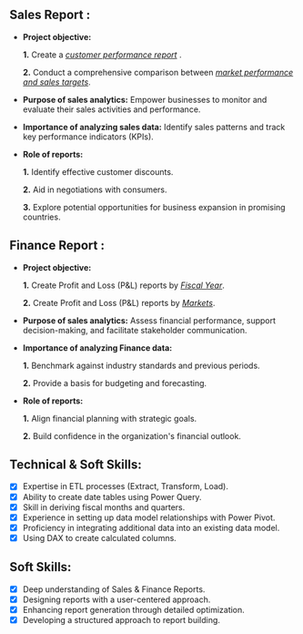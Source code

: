 ## Sales Report :


- **Project objective:** 

    **1.** Create a _[customer performance report](https://github.com/adityamohapatra98/Excel-Sales-Analytics/blob/main/Customer%20Performance%20report.pdf)_ .

    **2.** Conduct a comprehensive comparison between _[market performance and sales targets](https://github.com/adityamohapatra98/Excel-Sales-Analytics/blob/main/Market%20Performace%20report.pdf)_.

- **Purpose of sales analytics:** Empower businesses to monitor and evaluate their sales activities and performance.

- **Importance of analyzing sales data:** Identify sales patterns and track key performance indicators (KPIs).

- **Role of reports:**
  
    **1.** Identify effective customer discounts.
  
    **2.** Aid in negotiations with consumers.
  
    **3.** Explore potential opportunities for business expansion in promising countries.


## Finance Report :

- **Project objective:** 

    **1.** Create Profit and Loss (P&L) reports by _[Fiscal Year](https://github.com/adityamohapatra98/Excel-Sales-Analytics/blob/main/P%26L%20Report%20by%20Year.pdf)_.

    **2.** Create Profit and Loss (P&L) reports by _[Markets](https://github.com/adityamohapatra98/Excel-Sales-Analytics/blob/main/P%20%26%20L%20report%20by%20market.pdf)_.

- **Purpose of sales analytics:** Assess financial performance, support decision-making, and facilitate stakeholder communication.

- **Importance of analyzing Finance data:**
  
    **1.** Benchmark against industry standards and previous periods.
  
    **2.** Provide a basis for budgeting and forecasting.

- **Role of reports:**
  
    **1.** Align financial planning with strategic goals.
  
    **2.** Build confidence in the organization's financial outlook.


## Technical & Soft Skills:
- [x]	Expertise in ETL processes (Extract, Transform, Load).
- [x] Ability to create date tables using Power Query.
- [x] Skill in deriving fiscal months and quarters.
- [x] Experience in setting up data model relationships with Power Pivot.
- [x] Proficiency in integrating additional data into an existing data model.
- [x] Using DAX to create calculated columns.

## Soft Skills:
- [x] Deep understanding of Sales & Finance Reports.
- [x] Designing reports with a user-centered approach.
- [x] Enhancing report generation through detailed optimization.
- [x] Developing a structured approach to report building.

